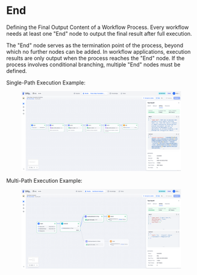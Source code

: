 # End

Defining the Final Output Content of a Workflow Process. Every workflow needs at least one "End" node to output the final result after full execution.&#x20;

The "End" node serves as the termination point of the process, beyond which no further nodes can be added. In workflow applications, execution results are only output when the process reaches the "End" node. If the process involves conditional branching, multiple "End" nodes must be defined.

Single-Path Execution Example:

<figure><img src="../../../.gitbook/assets/image (2) (1).png" alt=""><figcaption></figcaption></figure>

Multi-Path Execution Example:

<figure><img src="../../../.gitbook/assets/image (5) (1).png" alt=""><figcaption></figcaption></figure>
